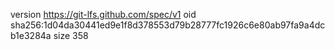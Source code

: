 version https://git-lfs.github.com/spec/v1
oid sha256:1d04da30441ed9e1f8d378553d79b28777fc1926c6e80ab97fa9a4dcb1e3284a
size 358
